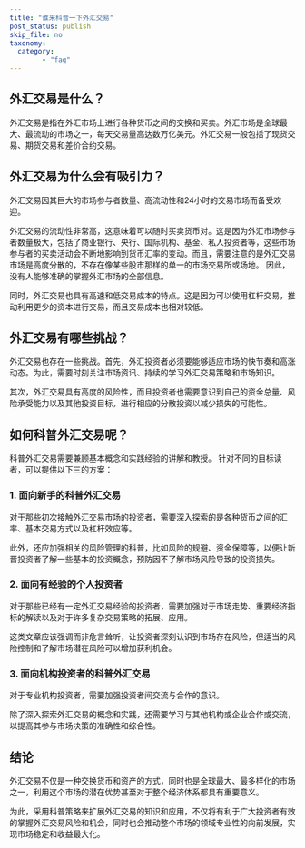 ```yaml
---
title: "谁来科普一下外汇交易"
post_status: publish
skip_file: no
taxonomy:
  category:
        - "faq"
---
```


## 外汇交易是什么？

外汇交易是指在外汇市场上进行各种货币之间的交换和买卖。外汇市场是全球最大、最流动的市场之一，每天交易量高达数万亿美元。外汇交易一般包括了现货交易、期货交易和差价合约交易。

## 外汇交易为什么会有吸引力？

外汇交易因其巨大的市场参与者数量、高流动性和24小时的交易市场而备受欢迎。

外汇交易的流动性非常高，这意味着可以随时买卖货币对。这是因为外汇市场参与者数量极大，包括了商业银行、央行、国际机构、基金、私人投资者等，这些市场参与者的买卖活动会不断地影响到货币汇率的变动。而且，需要注意的是外汇交易市场是高度分散的，不存在像某些股市那样的单一的市场交易所或场地。 因此，没有人能够准确的掌握外汇市场的全部信息。

同时，外汇交易也具有高速和低交易成本的特点。这是因为可以使用杠杆交易，推动利用更少的资本进行交易，而且交易成本也相对较低。

## 外汇交易有哪些挑战？

外汇交易也存在一些挑战。首先，外汇投资者必须要能够适应市场的快节奏和高涨动态。为此，需要时刻关注市场资讯、持续的学习外汇交易策略和市场知识。

其次，外汇交易具有高度的风险性，而且投资者也需要意识到自己的资金总量、风险承受能力以及其他投资目标，进行相应的分散投资以减少损失的可能性。

## 如何科普外汇交易呢？

科普外汇交易需要兼顾基本概念和实践经验的讲解和教授。 针对不同的目标读者，可以提供以下三的方案：

### 1\. 面向新手的科普外汇交易

对于那些初次接触外汇交易市场的投资者，需要深入探索的是各种货币之间的汇率、基本交易方式以及杠杆效应等。

此外，还应加强相关的风险管理的科普，比如风险的规避、资金保障等，以便让新晋投资者了解一些基本的投资概念，预防因不了解市场风险导致的投资损失。

### 2\. 面向有经验的个人投资者

对于那些已经有一定外汇交易经验的投资者，需要加强对于市场走势、重要经济指标的解读以及对于许多复杂交易策略的拓展、应用。

这类文章应该强调而非危言耸听，让投资者深刻认识到市场存在风险，但适当的风险控制和了解市场潜在风险可以增加获利机会。

### 3\. 面向机构投资者的科普外汇交易

对于专业机构投资者，需要加强投资者间交流与合作的意识。

除了深入探索外汇交易的概念和实践，还需要学习与其他机构或企业合作或交流，以提高其参与市场决策的准确性和综合性。

## 结论

外汇交易不仅是一种交换货币和资产的方式，同时也是全球最大、最多样化的市场之一，利用这个市场的潜在优势甚至对于整个经济体系都具有重要意义。

为此，采用科普策略来扩展外汇交易的知识和应用，不仅将有利于广大投资者有效的掌握外汇交易风险和机会，同时也会推动整个市场的领域专业性的向前发展，实现市场稳定和收益最大化。
